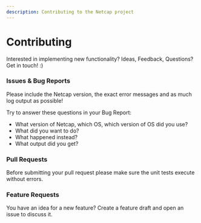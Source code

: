 ```yaml
---
description: Contributing to the Netcap project
---
```


# Contributing

Interested in implementing new functionality? Ideas, Feedback, Questions? Get in touch! :\)

### Issues & Bug Reports

Please include the Netcap version, the exact error messages and as much log output as possible!

Try to answer these questions in your Bug Report:

* What version of Netcap, which OS, which version of OS did you use?
* What did you want to do?
* What happened instead?
* What output did you get?

### Pull Requests

Before submitting your pull request please make sure the unit tests execute without errors.

### Feature Requests

You have an idea for a new feature? Create a feature draft and open an issue to discuss it.

